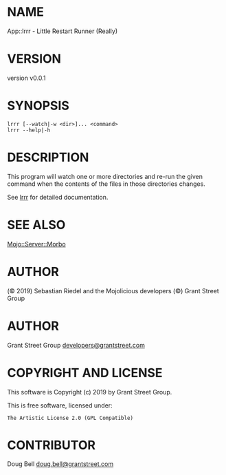 # NAME

App::lrrr - Little Restart Runner (Really)

# VERSION

version v0.0.1

# SYNOPSIS

    lrrr [--watch|-w <dir>]... <command>
    lrrr --help|-h

# DESCRIPTION

This program will watch one or more directories and re-run the given
command when the contents of the files in those directories changes.

See [lrrr](https://metacpan.org/pod/lrrr) for detailed documentation.

# SEE ALSO

[Mojo::Server::Morbo](https://metacpan.org/pod/Mojo%3A%3AServer%3A%3AMorbo)

# AUTHOR

(© 2019) Sebastian Riedel and the Mojolicious developers
(©) Grant Street Group

# AUTHOR

Grant Street Group <developers@grantstreet.com>

# COPYRIGHT AND LICENSE

This software is Copyright (c) 2019 by Grant Street Group.

This is free software, licensed under:

    The Artistic License 2.0 (GPL Compatible)

# CONTRIBUTOR

Doug Bell <doug.bell@grantstreet.com>
